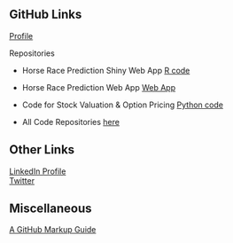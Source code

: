 ## GitHub Links
[Profile](https://github.com/ismccarthy)

Repositories
<br>
  - Horse Race Prediction Shiny Web App [R code](https://github.com/ismccarthy/HorseRace_App)
  - Horse Race Prediction Web App [Web App](https://github.com/ismccarthy/HorseRace_App)
  
  - Code for Stock Valuation & Option Pricing [Python code](https://github.com/ismccarthy/StockValuation)
  - All Code Repositories [here](https://github.com/ismccarthy)
  
## Other Links
[LinkedIn Profile](https://www.linkedin.com/in/ismccarthy/)
<br>
[Twitter](https://twitter.com/iansmccarthy)

## Miscellaneous
[A GitHub Markup Guide](https://guides.github.com/features/mastering-markdown/)
